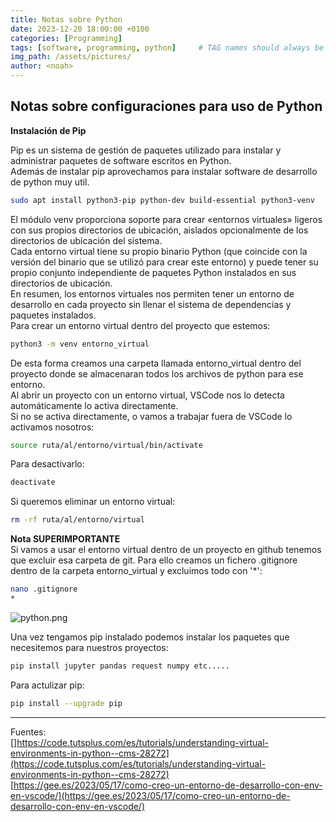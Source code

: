 ```yaml
---
title: Notas sobre Python
date: 2023-12-20 18:00:00 +0100
categories: [Programming]
tags: [software, programming, python]     # TAG names should always be lowercase
img_path: /assets/pictures/
author: <noah>
---
```

## Notas sobre configuraciones para uso de Python

**Instalación de Pip**  

Pip es un sistema de gestión de paquetes utilizado para instalar y administrar paquetes de software escritos en Python.  
Además de instalar pip aprovechamos para instalar software de desarrollo de python muy util.  

```bash
sudo apt install python3-pip python-dev build-essential python3-venv
```

El módulo venv proporciona soporte para crear «entornos virtuales» ligeros con sus propios directorios de ubicación, aislados opcionalmente de los directorios de ubicación del sistema.  
Cada entorno virtual tiene su propio binario Python (que coincide con la versión del binario que se utilizó para crear este entorno) y puede tener su propio conjunto independiente de paquetes Python instalados en sus directorios de ubicación.  
En resumen, los entornos virtuales nos permiten tener un entorno de desarrollo en cada proyecto sin llenar el sistema de dependencias y paquetes instalados.  
Para crear un entorno virtual dentro del proyecto que estemos:   

```bash
python3 -m venv entorno_virtual
```

De esta forma creamos una carpeta llamada entorno_virtual dentro del proyecto donde se almacenaran todos los archivos de python para ese entorno.  
Al abrir un proyecto con un entorno virtual, VSCode nos lo detecta automáticamente lo activa directamente.  
Si no se activa directamente, o vamos a trabajar fuera de VSCode lo activamos nosotros:

```bash
source ruta/al/entorno/virtual/bin/activate
```
Para desactivarlo:
```bash
deactivate
```

Si queremos eliminar un entorno virtual:
```bash
rm -rf ruta/al/entorno/virtual
```

**Nota SUPERIMPORTANTE**  
Si vamos a usar el entorno virtual dentro de un proyecto en github tenemos que excluir esa carpeta de git. Para ello creamos un fichero .gitignore dentro de la carpeta entorno_virtual y excluimos todo con '*':
```bash
nano .gitignore
*
```
![python.png](python.png)


Una vez tengamos pip instalado podemos instalar los paquetes que necesitemos para nuestros proyectos:
```bash
pip install jupyter pandas request numpy etc.....
```

Para actulizar pip: 
```bash
pip install --upgrade pip
```

***
Fuentes:  
[]https://code.tutsplus.com/es/tutorials/understanding-virtual-environments-in-python--cms-28272](https://code.tutsplus.com/es/tutorials/understanding-virtual-environments-in-python--cms-28272)  
[https://gee.es/2023/05/17/como-creo-un-entorno-de-desarrollo-con-env-en-vscode/](https://gee.es/2023/05/17/como-creo-un-entorno-de-desarrollo-con-env-en-vscode/)


